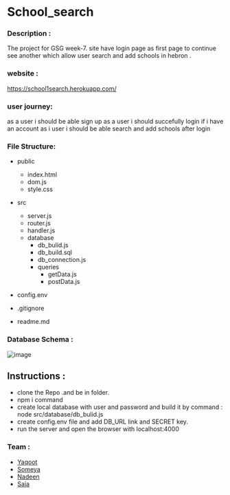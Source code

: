 # School_search

### Description :
  The project for GSG week-7.
  site have login page as first page to continue see another which allow user search and add schools in hebron .

### website :
https://school1search.herokuapp.com/

### user journey:
  as a user i should be able sign up
  as a user i should succefully login if i have an account
  as i user i should be able search and add schools after login
  
### File Structure:
- public 
  - index.html
  - dom.js
  - style.css
   
- src
  - server.js
  - router.js
  - handler.js
  - database
    - db_bulid.js
    - db_build.sql
    - db_connection.js
    - queries
      - getData.js
      - postData.js
  
- config.env
- .gitignore
- readme.md
  

### Database Schema :
  ![image](https://user-images.githubusercontent.com/27896127/62107828-2585ec00-b2b1-11e9-8de5-57de0d747fe6.png)

## Instructions :
  - clone the Repo .and be in folder.
  - npm i command
  - create local database with user and password and build it by command : node src/database/db_bulid.js
  - create config.env file and add DB_URL link and SECRET key.
  - run the server and open the browser with localhost:4000


### Team :
- [Yaqoot](https://github.com/yaqootturman)
- [Someya](https://github.com/someyaaltous)
- [Nadeen](https://github.com/Nadeen123)
- [Saja](https://github.com/SajaLahaleeh)
  
  

